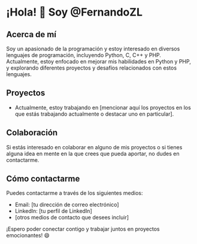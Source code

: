 # ¡Hola! 👋 Soy @FernandoZL

## Acerca de mí
Soy un apasionado de la programación y estoy interesado en diversos lenguajes de programación, incluyendo Python, C, C++ y PHP. Actualmente, estoy enfocado en mejorar mis habilidades en Python y PHP, y explorando diferentes proyectos y desafíos relacionados con estos lenguajes.

## Proyectos
- Actualmente, estoy trabajando en [mencionar aquí los proyectos en los que estás trabajando actualmente o destacar uno en particular].

## Colaboración
Si estás interesado en colaborar en alguno de mis proyectos o si tienes alguna idea en mente en la que crees que pueda aportar, no dudes en contactarme.

## Cómo contactarme
Puedes contactarme a través de los siguientes medios:
- Email: [tu dirección de correo electrónico]
- LinkedIn: [tu perfil de LinkedIn]
- [otros medios de contacto que desees incluir]

¡Espero poder conectar contigo y trabajar juntos en proyectos emocionantes! 😄
